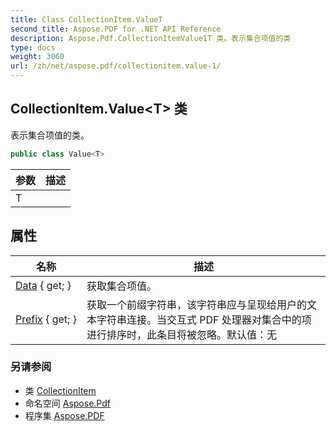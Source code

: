 ```yaml
---
title: Class CollectionItem.ValueT
second_title: Aspose.PDF for .NET API Reference
description: Aspose.Pdf.CollectionItemValue1T 类。表示集合项值的类
type: docs
weight: 3060
url: /zh/net/aspose.pdf/collectionitem.value-1/
---
```

## CollectionItem.Value&lt;T&gt; 类

表示集合项值的类。

```csharp
public class Value<T>
```

| 参数 | 描述 |
| --- | --- |
| T |  |

## 属性

| 名称 | 描述 |
| --- | --- |
| [Data](../../aspose.pdf/collectionitem.value-1/data) { get; } | 获取集合项值。 |
| [Prefix](../../aspose.pdf/collectionitem.value-1/prefix) { get; } | 获取一个前缀字符串，该字符串应与呈现给用户的文本字符串连接。当交互式 PDF 处理器对集合中的项进行排序时，此条目将被忽略。默认值：无 |

### 另请参阅

* 类 [CollectionItem](../collectionitem/)
* 命名空间 [Aspose.Pdf](../../aspose.pdf/)
* 程序集 [Aspose.PDF](../../)